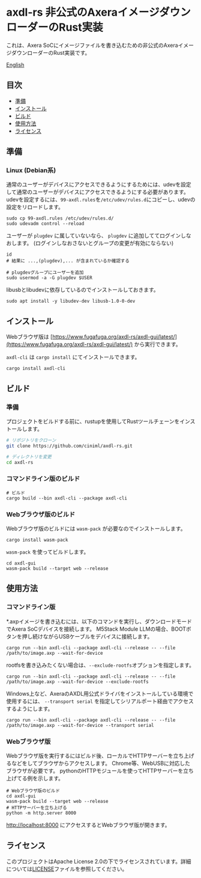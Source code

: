 # axdl-rs 非公式のAxeraイメージダウンローダーのRust実装

これは、Axera SoCにイメージファイルを書き込むための非公式のAxeraイメージダウンローダーのRust実装です。

[English](./README.md)

## 目次

- [準備](#準備)
- [インストール](#インストール)
- [ビルド](#ビルド)
- [使用方法](#使用方法)
- [ライセンス](#ライセンス)

## 準備

### Linux (Debian系)

通常のユーザーがデバイスにアクセスできるようにするためには、udevを設定して通常のユーザーがデバイスにアクセスできるようにする必要があります。
udevを設定するには、`99-axdl.rules`を`/etc/udev/rules.d`にコピーし、udevの設定をリロードします。

```
sudo cp 99-axdl.rules /etc/udev/rules.d/
sudo udevadm control --reload
```

ユーザーが `plugdev` に属していないなら、 `plugdev` に追加しててログインしなおします。 (ログインしなおさないとグループの変更が有効にならない)

```
id 
# 結果に ...,(plugdev),... が含まれているか確認する
```

```
# plugdevグループにユーザーを追加
sudo usermod -a -G plugdev $USER
```

libusbとlibudevに依存しているのでインストールしておきます。

```
sudo apt install -y libudev-dev libusb-1.0-0-dev 
```

## インストール

Webブラウザ版は [https://www.fugafuga.org/axdl-rs/axdl-gui/latest/](https://www.fugafuga.org/axdl-rs/axdl-gui/latest/) から実行できます。

`axdl-cli` は `cargo install` にてインストールできます。

```
cargo install axdl-cli
```

## ビルド

### 準備

プロジェクトをビルドする前に、rustupを使用してRustツールチェーンをインストールします。

```bash
# リポジトリをクローン
git clone https://github.com/ciniml/axdl-rs.git

# ディレクトリを変更
cd axdl-rs
```

### コマンドライン版のビルド

```
# ビルド
cargo build --bin axdl-cli --package axdl-cli
```

### Webブラウザ版のビルド

Webブラウザ版のビルドには `wasm-pack` が必要なのでインストールします。

```
cargo install wasm-pack
```

`wasm-pack` を使ってビルドします。

```
cd axdl-gui
wasm-pack build --target web --release
```

## 使用方法

### コマンドライン版

*.axpイメージを書き込むには、以下のコマンドを実行し、ダウンロードモードでAxera SoCデバイスを接続します。
M5Stack Module LLMの場合、BOOTボタンを押し続けながらUSBケーブルをデバイスに接続します。

```shell
cargo run --bin axdl-cli --package axdl-cli --release -- --file /path/to/image.axp --wait-for-device
```

rootfsを書き込みたくない場合は、`--exclude-rootfs`オプションを指定します。

```shell
cargo run --bin axdl-cli --package axdl-cli --release -- --file /path/to/image.axp --wait-for-device --exclude-rootfs
```

Windows上など、AxeraのAXDL用公式ドライバをインストールしている環境で使用するには、 `--transport serial` を指定してシリアルポート経由でアクセスするようにします。

```shell
cargo run --bin axdl-cli --package axdl-cli --release -- --file /path/to/image.axp --wait-for-device --transport serial
```

### Webブラウザ版

Webブラウザ版を実行するにはビルド後、ローカルでHTTPサーバーを立ち上げるなどをしてブラウザからアクセスします。
Chrome等、WebUSBに対応したブラウザが必要です。
pythonのHTTPモジュールを使ってHTTPサーバーを立ち上げてる例を示します。

```
# Webブラウザ版のビルド
cd axdl-gui
wasm-pack build --target web --release
# HTTPサーバーを立ち上げる
python -m http.server 8000
```

[http://localhost:8000](http://localhost:8000) にアクセスするとWebブラウザ版が開きます。

## ライセンス

このプロジェクトはApache License 2.0の下でライセンスされています。詳細については[LICENSE](LICENSE)ファイルを参照してください。